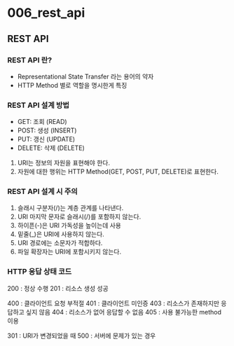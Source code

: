 # 006_rest_api

## REST API

### REST API 란?
- Representational State Transfer 라는 용어의 약자
- HTTP Method 별로 역할을 명시한게 특징

### REST API 설계 방법
- GET: 조회 (READ)
- POST: 생성 (INSERT)
- PUT: 갱신 (UPDATE)
- DELETE: 삭제 (DELETE)

1. URI는 정보의 자원을 표현해야 한다.
2. 자원에 대한 행위는 HTTP Method(GET, POST, PUT, DELETE)로 표현한다.

### REST API 설계 시 주의
1. 슬래시 구분자(/)는 계층 관계를 나타낸다.
2. URI 마지막 문자로 슬래시(/)를 포함하지 않는다.
3. 하이픈(-)은 URI 가독성을 높이는데 사용
4. 밑줄(_)은 URI에 사용하지 않는다.
5. URI 경로에는 소문자가 적합하다.
6. 파일 확장자는 URI에 포함시키지 않는다.

### HTTP 응답 상태 코드

200 : 정상 수행
201 : 리소스 생성 성공

400 : 클라이언트 요청 부적절
401 : 클라이언트 미인증
403 : 리소스가 존재하지만 응답하고 싶지 않음
404 : 리소스가 없어 응답할 수 없음
405 : 사용 불가능한 method 이용

301 : URI가 변경되었을 때
500 : 서버에 문제가 있는 경우